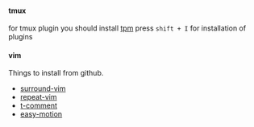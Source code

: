 #### tmux
for tmux plugin you should install [tpm](https://github.com/tmux-plugins/tpm)
press `shift + I` for installation of plugins


#### vim 
Things to install from github.
- [surround-vim](https://github.com/tpope/vim-surround)
- [repeat-vim](https://github.com/tpope/vim-repeat)
- [t-comment](https://github.com/tomtom/tcomment_vim)
- [easy-motion](https://github.com/easymotion/vim-easymotion)
